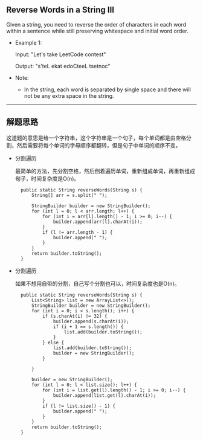 ## Reverse Words in a String III

Given a string, you need to reverse the order of characters in each word within a sentence while still preserving whitespace and initial word order.

- Example 1:
  
  Input: "Let's take LeetCode contest"

  Output: "s'teL ekat edoCteeL tsetnoc"

- Note: 

  - In the string, each word is separated by single space and there will not be any extra space in the string.

---

## 解题思路

这道题的意思是给一个字符串，这个字符串是一个句子，每个单词都是由空格分割，然后需要将每个单词的字母顺序都翻转，但是句子中单词的顺序不变。


- 分割遍历

  最简单的方法，先分割空格，然后倒着遍历单词，重新组成单词，再重新组成句子，时间复杂度是O(n)。

  ```
	public static String reverseWords(String s) {
		String[] arr = s.split(" ");

		StringBuilder builder = new StringBuilder();
		for (int l = 0; l < arr.length; l++) {
			for (int i = arr[l].length() - 1; i >= 0; i--) {
				builder.append(arr[l].charAt(i));
			}
			if (l != arr.length - 1) {
				builder.append(" ");
			}
		}
		return builder.toString();
	}

  ```

- 分割遍历

  如果不想用自带的分割，自己写个分割也可以，时间复杂度也是O(n)。

  ```
	public static String reverseWords(String s) {
		List<String> list = new ArrayList<>();
		StringBuilder builder = new StringBuilder();
		for (int i = 0; i < s.length(); i++) {
			if (s.charAt(i) != 32) {
				builder.append(s.charAt(i));
				if (i + 1 == s.length()) {
					list.add(builder.toString());
				}
			} else {
				list.add(builder.toString());
				builder = new StringBuilder();
			}

		}

		builder = new StringBuilder();
		for (int l = 0; l < list.size(); l++) {
			for (int i = list.get(l).length() - 1; i >= 0; i--) {
				builder.append(list.get(l).charAt(i));
			}
			if (l != list.size() - 1) {
				builder.append(" ");
			}
		}
		return builder.toString();
	}
  ```